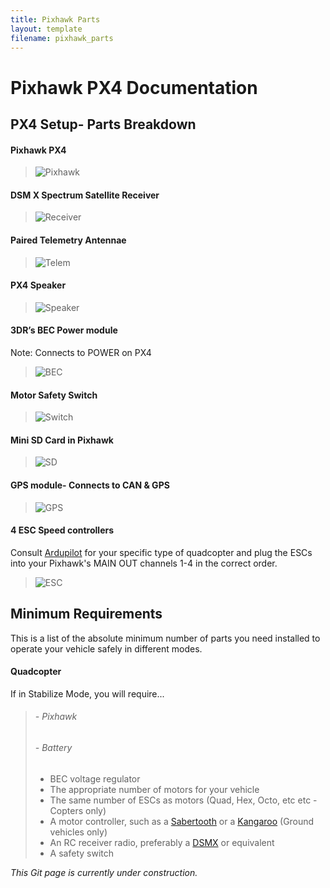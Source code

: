 ```yaml
---
title: Pixhawk Parts
layout: template
filename: pixhawk_parts
---
```


# Pixhawk PX4 Documentation

## PX4 Setup- Parts Breakdown

#### Pixhawk PX4 

> ![Pixhawk](../images/Pixhawk.png)

#### DSM X Spectrum Satellite Receiver

> ![Receiver](../images/Receiver.jpg)

#### Paired Telemetry Antennae

> ![Telem](../images/Telem.jpg)

#### PX4 Speaker

> ![Speaker](../images/Speaker.jpg)

#### 3DR’s BEC Power module

Note: Connects to POWER on PX4

> ![BEC](../images/BEC.png)

#### Motor Safety Switch

> ![Switch](../images/Switch.png)

#### Mini SD Card in Pixhawk

 > ![SD](../images/SD.png)

#### GPS module- Connects to CAN & GPS

> ![GPS](../images/GPS.png)
 
#### 4 ESC Speed controllers

Consult [Ardupilot](http://ardupilot.org/copter/docs/connect-escs-and-motors.html) for your specific type of quadcopter and plug the ESCs into your Pixhawk's MAIN OUT channels 1-4 in the correct order.

> ![ESC](../images/ESC.png)



## Minimum Requirements

This is a list of the absolute minimum number of parts you need installed to operate your vehicle safely in different modes.

#### Quadcopter

If in Stabilize Mode, you will require...

> ###### - Pixhawk
> ###### - Battery
> - BEC voltage regulator
> - The appropriate number of motors for your vehicle
> - The same number of ESCs as motors (Quad, Hex, Octo, etc etc -Copters only)
> - A motor controller, such as a [Sabertooth](https://www.dimensionengineering.com/datasheets/Sabertooth2x12.pdf) or a [Kangaroo](https://www.dimensionengineering.com/datasheets/KangarooManual.pdf) (Ground vehicles only)
> - An RC receiver radio, preferably a [DSMX](../images/Receiver.jpg) or equivalent
> - A safety switch



*This Git page is currently under construction.*
